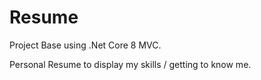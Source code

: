 # Resume
 Project Base using .Net Core 8 MVC.
 
 Personal Resume to display my skills / getting to know me.
